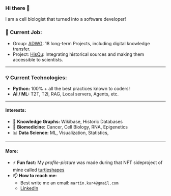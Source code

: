 ### Hi there 👋

I am a cell biologist that turned into a software developer!

### 💼 Current Job:
- Group: [ADWG](https://adw-goe.de/en/home/): 18 long-term Projects, including digital knowledge transfer.
- Project: [HisQu](https://github.com/HisQu): Integrating historical sources and making them accessible to scientists.

---
### 💡 Current Technologies:
- **Python:**  100% + all the best practices known to coders!
- **AI / ML:** T2T, T2I, RAG, Local servers, Agents, etc.


---
#### Interests:
- 🌳 **Knowledge Graphs:** Wikibase, Historic Databases
- 🧬 **Biomedicine:** Cancer, Cell Biology, RNA, Epigenetics
- 📊 **Data Science:** ML, Visualization, Statistics, 

---
#### More:
- ⚡ **Fun fact:** My *profile-picture* was made during that NFT sideproject of mine called [turtleshapes](https://opensea.io/collection/turtleshapes-1)
- 📫 **How to reach me:**
  - Best write me an email: `martin.kur4@gmail.com` 
  - [LinkedIn](https://www.linkedin.com/in/martin-kuric/?locale=en_US)
<!--
**markur4/markur4** is a ✨ _special_ ✨ repository because its `README.md` (this file) appears on your GitHub profile.

Here are some ideas to get you started:

- 🔭 I’m currently working on ...
- 🌱 I’m currently learning ...
- 👯 I’m looking to collaborate on ...
- 🤔 I’m looking for help with ...
- 💬 Ask me about ...
- 📫 How to reach me: ...
- 😄 Pronouns: ...
- ⚡ Fun fact: ...
-->
